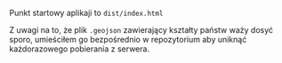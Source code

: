Punkt startowy aplikaji to `dist/index.html`

Z uwagi na to, że plik `.geojson` zawierający kształty państw waży dosyć sporo, umieściłem go bezpośrednio w repozytorium
aby uniknąć każdorazowego pobierania z serwera.